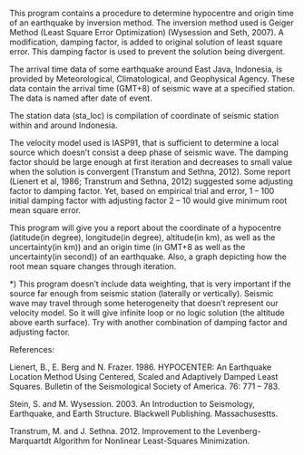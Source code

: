 This program contains a procedure to determine hypocentre and origin time of an earthquake by inversion method. The inversion method used is Geiger Method (Least Square Error Optimization) (Wysession and Seth, 2007). A modification, damping factor, is added to original solution of least square error. This damping factor is used to prevent the solution being divergent.

The arrival time data of some earthquake around East Java, Indonesia, is provided by Meteorological, Climatological, and Geophysical Agency. These data contain the arrival time (GMT+8) of seismic wave at a specified station. The data is named after date of event.

The station data (sta_loc) is compilation of coordinate of seismic station within and around Indonesia.

The velocity model used is IASP91, that is sufficient to determine a local source which doesn’t consist a deep phase of seismic wave.
The damping factor should be large enough at first iteration and decreases to small value when the solution is convergent (Transtum and Sethna, 2012). Some report (Lienert et al, 1986; Transtrum and Sethna, 2012) suggested some adjusting factor to damping factor. Yet, based on empirical trial and error, 1 – 100 initial damping factor with adjusting factor 2 – 10 would give minimum root mean square error.

This program will give you a report about the coordinate of a hypocentre (latitude(in degree), longitude(in degree), altitude(in km), as well as the uncertainty(in km)) and an origin time (in GMT+8 as well as the uncertainty(in second)) of an earthquake. Also, a graph depicting how the root mean square changes through iteration.

*) This program doesn’t include data weighting, that is very important if the source far enough from seismic station (laterally or vertically). Seismic wave may travel through some heterogeneity that doesn’t represent our velocity model. So it will give infinite loop or no logic solution (the altitude above earth surface). Try with another combination of damping factor and adjusting factor.

References:

Lienert, B., E. Berg and N. Frazer. 1986. HYPOCENTER: An Earthquake Location Method Using Centered, Scaled and Adaptively Damped Least Squares. Bulletin of the Seismological Society of America. 76: 771 – 783.

Stein, S. and M. Wysession. 2003. An Introduction to Seismology, Earthquake, and Earth Structure. Blackwell Publishing. Massachusestts.

Transtrum, M. and J. Sethna. 2012. Improvement to the Levenberg-Marquartdt Algorithm for Nonlinear Least-Squares Minimization.

